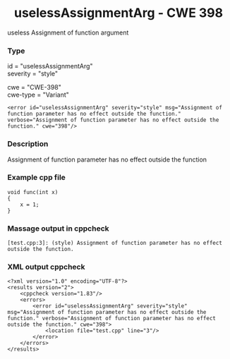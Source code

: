 # <center> uselessAssignmentArg - CWE 398

useless Assignment of function argument

### Type

id = "uselessAssignmentArg"  
severity = "style"

cwe = "CWE-398"  
cwe-type = "Variant"

    <error id="uselessAssignmentArg" severity="style" msg="Assignment of function parameter has no effect outside the function." verbose="Assignment of function parameter has no effect outside the function." cwe="398"/>



### Description

Assignment of function parameter has no effect outside the function



### Example cpp file

	void func(int x)
	{
		x = 1;
	}



### Massage output in cppcheck

	[test.cpp:3]: (style) Assignment of function parameter has no effect outside the function.



### XML output cppcheck

	<?xml version="1.0" encoding="UTF-8"?>
	<results version="2">
	    <cppcheck version="1.83"/>
	    <errors>
	        <error id="uselessAssignmentArg" severity="style" msg="Assignment of function parameter has no effect outside the function." verbose="Assignment of function parameter has no effect outside the function." cwe="398">
	            <location file="test.cpp" line="3"/>
	        </error>
	    </errors>
	</results>